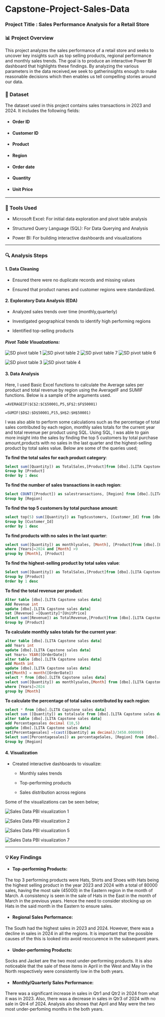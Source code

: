# Capstone-Project-Sales-Data

### Project Title : Sales Performance Analysis for a Retail Store

### 📊 Project Overview

This project analyzes the sales performance of a retail store and seeks to uncover key insights such as top selling products, regional performance and monthly sales trends. The goal is to produce an interactive Power BI dashboard that highlights these findings. By analyzing the various parameters in the data received,we seek to gatherinsights enough to make reasonable decisions which then enables us tell compelling stories around our data.

### 📂 Dataset

The dataset used in this project contains sales transactions in 2023 and 2024. It includes the following fields:
- #### Order ID
- #### Customer ID
- #### Product
- #### Region
- #### Order date
- #### Quantity
- #### Unit Price

------------

### 🧰 Tools Used

- Microsoft Excel: For initial data exploration and pivot table analysis

- Structured Query Language (SQL): For Data Querying and Analysis
  
- Power BI: For building interactive dashboards and visualizations

---------
### 🔍 Analysis Steps

#### 1. Data Cleaning

- Ensured there were no duplicate records and missing values

- Ensured that product names and customer regions were standardized.

#### 2. Exploratory Data Analysis (EDA)

- Analyzed sales trends over time (monthly,quarterly)

- Investigated geographical trends to identify high performing regions

- Identified top-selling products

#### *Pivot Table Visualzations:*

![SD pivot table 1](https://github.com/user-attachments/assets/67172c9c-fc93-46d2-aeb8-56edcd1d7da2)
![SD pivot table 2](https://github.com/user-attachments/assets/83d5dbc4-2879-4c94-a38b-f0943084c03b)
![SD pivot table 7](https://github.com/user-attachments/assets/c77b2c75-c045-4f53-b26f-f10e0f27947b)
![SD pivot table 6](https://github.com/user-attachments/assets/b07bcc9f-ee3d-4bab-a75d-e29b2a46701e)


![SD pivot table 3](https://github.com/user-attachments/assets/68075bfa-1e01-4cb9-8a0e-10452cd43eba)
![SD pivot table 4](https://github.com/user-attachments/assets/e2ac6da8-faed-4ed0-9378-eefebfa0d2a8)



#### 3. Data Analysis

Here, I used Basic Excel functions to calculate the Average sales per product and total revenue by region using the AverageIF and SUMIF functions.
Below is a sample of the arguments used.

```Excel
=AVERAGEIF($C$2:$C$50001,P5,$F$2:$F$50001)
```

```Excel
=SUMIF($D$2:$D$50001,P15,$H$2:$H$50001)
```

I was also able to perform some calculations such as the percentage of total sales contributed by each region, monthly sales totals for the current year and total revenue per product using SQL. Using SQL, I was able to gain more insight into the sales by finding the top 5 customers by total purchase amount,products with no sales in the last quarter and the highest-selling product by total sales value. Below are some of the queries used;

**To find the total sales for each product category**:

```SQL
Select sum([Quantity]) as TotalSales,[Product]from [dbo].[LITA Capstone sales data]
Group by [Product]
Order by 1 desc
```

**To find the number of sales transactions in each region**:

```SQL
Select COUNT([Product]) as salestransactions, [Region] from [dbo].[LITA Capstone sales data]
Group by [Region]
```

**To find the top 5 customers by total purchase amount**:

```SQL
select top(5) sum([Quantity]) as Top5customers, [Customer_Id] from [dbo].[LITA Capstone sales data]
Group by [Customer_Id]
order by 1 desc
```
**To find products with no sales in the last quarter**:

```SQL
select sum([Quantity]) as monthlysales, [Month], [Product]from [dbo].[LITA Capstone sales data]
where [Years]=2024 and [Month] >9
group by [Month], [Product]
```
**To find the highest-selling product by total sales value**:

```SQL
Select sum([Quantity]) as TotalSales,[Product]from [dbo].[LITA Capstone sales data]
Group by [Product]
Order by 1 desc
```

**To find the total revenue per product**:

```SQL
Alter table [dbo].[LITA Capstone sales data]
Add Revenue int
update [dbo].[LITA Capstone sales data]
set [Revenue] =[Quantity]*[UnitPrice]
Select sum([Revenue]) as TotalRevenue,[Product]from [dbo].[LITA Capstone sales data]
Group by [Product]
```

**To calculate monthly sales totals for the current year**:

```SQL
alter table [dbo].[LITA Capstone sales data]
add Years int
update [dbo].[LITA Capstone sales data]
set Years= YEAR([OrderDate])
alter table [dbo].[LITA Capstone sales data]
add Month int
update [dbo].[LITA Capstone sales data]
set[Month] = month([OrderDate])
select * from [dbo].[LITA Capstone sales data]
select sum([Quantity]) as monthlysales,[Month] from [dbo].[LITA Capstone sales data]
where [Years]=2024
group by [Month]
```

**To calculate the percentage of total sales contributed by each region**:

```SQL
select * from [dbo].[LITA Capstone sales data]
select sum ([Quantity]) as totalsale from [dbo].[LITA Capstone sales data]
alter table [dbo].[LITA Capstone sales data]
add Percentagesales decimal (10,5)
update [dbo].[LITA Capstone sales data]
set[Percentagesales] =(cast([Quantity] as decimal)/3450.000000)
Select sum([Percentagesales]) as percentageSales, [Region] from [dbo].[LITA Capstone sales data]
Group by [Region]
```

#### 4. Visualization

- Created interactive dashboards to visualize:

  - Monthly sales trends
 
  - Top-performing products
 
  - Sales distribution across regions

Some of the visualizations can be seen below;


![Sales Data PBI visualization 1](https://github.com/user-attachments/assets/e0b02dea-3e47-4366-8095-c129e7323b30)

![Sales Data PBI visualization 2](https://github.com/user-attachments/assets/518a989e-3c78-4c62-a085-28605af0bdad)

![Sales Data PBI visualization 5](https://github.com/user-attachments/assets/7200eb99-700a-42df-aa06-16748e58923b)

![Sales Data PBI visualization 7](https://github.com/user-attachments/assets/e7c89d39-afb5-4c55-b910-b11886505ecc)



------------------------
### 💡 Key Findings

- #### Top-performing Products:
The top 3 performing products were Hats, Shirts and Shoes with Hats being the highest selling product in the year 2023 and 2024 with a total of 80000 sales, having the most sale (45000) in the Eastern region in the month of March.  A consistency is seen in the sale of Hats in the East in the month of March in the previous years. Hence the need to consider stocking up on Hats in the said month in the Eastern to ensure sales.

- #### Regional Sales Performance:
The South had the highest sales in 2023 and 2024. However, there was a decline in sales in 2024 in all the regions. It is important that the possible causes of the this is looked into avoid reoccurence in the subsequent years.

- #### Under-performing Products:
Socks and Jacket are the two most under-performing products. It is also noticeable that the sale of these items in April in the West and May in the North respectively were consistently low in the both years. 

- #### Monthly/Quarterly Sales Performance:
There was a significant increase in sales in Qtr1 and Qtr2 in 2024 from what it was in 2023. Also, there was a decrease in sales in Qtr3 of 2024 with no sale in Qtr4 of 2024.
Analysis also shows that April and May  were the two most under-perfoming months in the both years.
